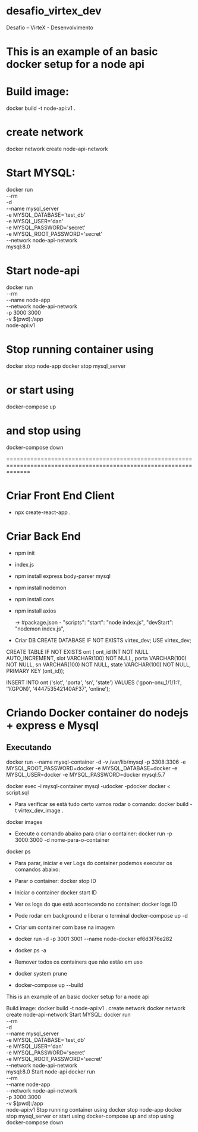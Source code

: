 # desafio_virtex_dev
Desafio – VirteX - Desenvolvimento

# This is an example of an basic docker setup for a node api

# Build image:
docker build -t node-api:v1 .

# create network
docker network create node-api-network

# Start MYSQL:
docker run \
--rm \
-d \
--name mysql_server \
-e MYSQL_DATABASE='test_db' \
-e MYSQL_USER='dan' \
-e MYSQL_PASSWORD='secret' \
-e MYSQL_ROOT_PASSWORD='secret' \
--network node-api-network \
mysql:8.0 

# Start node-api
docker run \
--rm \
--name node-app \
--network node-api-network \
-p 3000:3000 \
-v $(pwd):/app \
node-api:v1 

# Stop running container using
docker stop node-app
docker stop mysql_server

# or start using
docker-compose up

# and stop using
docker-compose down

===================================================================================================================

# Criar Front End Client
- npx create-react-app .

# Criar Back End
- npm init
- index.js
- npm install express body-parser mysql
- npm install nodemon
- npm install cors
- npm install axios

  -> #package.json
      - "scripts":
        "start": "node index.js",
        "devStart": "nodemon index.js",

- Criar DB
CREATE DATABASE IF NOT EXISTS virtex_dev;
USE virtex_dev;

CREATE TABLE IF NOT EXISTS ont (
  ont_id INT NOT NULL AUTO_INCREMENT,
  slot VARCHAR(100) NOT NULL,
  porta VARCHAR(100) NOT NULL,
  sn VARCHAR(100) NOT NULL,
  state VARCHAR(100) NOT NULL,
  PRIMARY KEY (ont_id));

INSERT INTO ont ('slot', 'porta', 'sn', 'state') VALUES ('gpon-onu_1/1/1:1', '1(GPON)', '444753542140AF37', 'online');


# Criando Docker container do nodejs + express e Mysql
## Executando

docker run --name mysql-container -d -v /var/lib/mysql -p 3308:3306 -e MYSQL_ROOT_PASSWORD=docker -e MYSQL_DATABASE=docker -e MYSQL_USER=docker -e MYSQL_PASSWORD=docker mysql:5.7

docker exec -i mysql-container mysql -udocker -pdocker docker < script.sql

- Para verificar se está tudo certo vamos rodar o comando:
docker build -t virtex_dev_image .

docker images

- Execute o comando abaixo para criar o container:
docker run -p 3000:3000 -d nome-para-o-container

docker ps

- Para parar, iniciar e ver Logs do container podemos executar os comandos abaixo:
- Parar o container:
docker stop ID
- Iniciar o container
docker start ID
- Ver os logs do que está acontecendo no container:
docker logs ID

- Pode rodar em background e liberar o terminal
docker-compose up -d


- Criar um container com base na imagem
- docker run -d -p 3001:3001 --name node-docker ef6d3f76e282 
- docker ps -a

- Remover todos os containers que não estão em uso
- docker system prune

- docker-compose up --build


This is an example of an basic docker setup for a node api

Build image:
docker build -t node-api:v1 .
create network
docker network create node-api-network
Start MYSQL:
docker run \
--rm \
-d \
--name mysql_server \
-e MYSQL_DATABASE='test_db' \
-e MYSQL_USER='dan' \
-e MYSQL_PASSWORD='secret' \
-e MYSQL_ROOT_PASSWORD='secret' \
--network node-api-network \
mysql:8.0 
Start node-api
docker run \
--rm \
--name node-app \
--network node-api-network \
-p 3000:3000 \
-v $(pwd):/app \
node-api:v1 
Stop running container using
docker stop node-app
docker stop mysql_server
or start using
docker-compose up
and stop using
docker-compose down